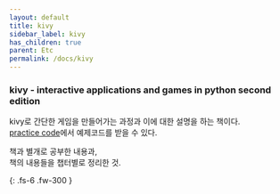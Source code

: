 ```yaml
---
layout: default
title: kivy
sidebar_label: kivy
has_children: true
parent: Etc
permalink: /docs/kivy
---
```


### kivy - interactive applications and games in python second edition
kivy로 간단한 게임을 만들어가는 과정과 이에 대한 설명을 하는 책이다.  
[practice code](https://www.packtpub.com/support)에서 예제코드를 받을 수 있다.  


책과 별개로 공부한 내용과,  
책의 내용들을 챕터별로 정리한 것.

{: .fs-6 .fw-300 }
